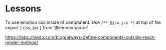 

# Lessons

To use emotion css inside of component:
Use `/** @jsx jsx */` at top of file
import { css, jsx } from '@emotion/core'

https://labs.chiedo.com/blog/always-define-components-outside-react-render-method/